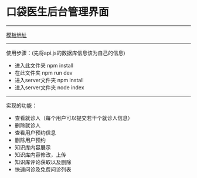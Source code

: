 # 口袋医生后台管理界面

---

<a href="https://github.com/dubinbin/videoBackEnd">模板地址</a>

---

使用步骤：(先将api.js的数据库信息该为自己的信息)
+ 进入此文件夹 npm install
+ 在此文件夹 npm run dev
+ 进入server文件夹 npm install 
+ 进入server文件夹 node index

---

实现的功能：
+ 查看就诊人（每个用户可以提交若干个就诊人信息）
+ 删除就诊人
+ 查看用户预约信息
+ 删除用户预约
+ 知识库内容展示
+ 知识库内容修改，上传
+ 知识库评论获取以及删除
+ 快速问诊及免费问诊列表

